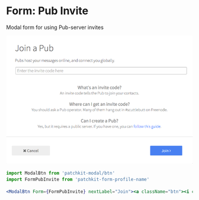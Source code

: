 # Form: Pub Invite

Modal form for using Pub-server invites

![screenshot.png](screenshot.png)

```jsx
import ModalBtn from 'patchkit-modal/btn'
import FormPubInvite from 'patchkit-form-profile-name'

<ModalBtn Form={FormPubInvite} nextLabel="Join"><a className="btn"><i className="fa fa-cloud"/> Join Pub</a></ModalBtn>
```